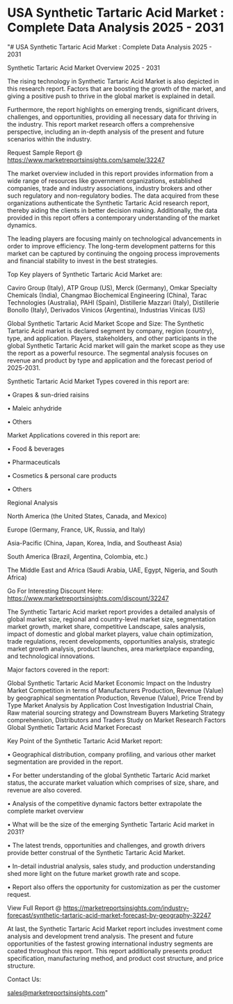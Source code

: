 # USA Synthetic Tartaric Acid Market : Complete Data Analysis 2025 - 2031
"# USA Synthetic Tartaric Acid Market : Complete Data Analysis 2025 - 2031

Synthetic Tartaric Acid Market Overview 2025 - 2031

The rising technology in Synthetic Tartaric Acid Market is also depicted in this research report. Factors that are boosting the growth of the market, and giving a positive push to thrive in the global market is explained in detail.

Furthermore, the report highlights on emerging trends, significant drivers, challenges, and opportunities, providing all necessary data for thriving in the industry. This report market research offers a comprehensive perspective, including an in-depth analysis of the present and future scenarios within the industry.

Request Sample Report @ https://www.marketreportsinsights.com/sample/32247

The market overview included in this report provides information from a wide range of resources like government organizations, established companies, trade and industry associations, industry brokers and other such regulatory and non-regulatory bodies. The data acquired from these organizations authenticate the Synthetic Tartaric Acid research report, thereby aiding the clients in better decision making. Additionally, the data provided in this report offers a contemporary understanding of the market dynamics.

The leading players are focusing mainly on technological advancements in order to improve efficiency. The long-term development patterns for this market can be captured by continuing the ongoing process improvements and financial stability to invest in the best strategies.

Top Key players of Synthetic Tartaric Acid Market are:

Caviro Group (Italy), ATP Group (US), Merck (Germany), Omkar Specialty Chemicals (India), Changmao Biochemical Engineering (China), Tarac Technologies (Australia), PAHI (Spain), Distillerie Mazzari (Italy), Distillerie Bonollo (Italy), Derivados Vinicos (Argentina), Industrias Vinicas (US)

Global Synthetic Tartaric Acid Market Scope and Size:
The Synthetic Tartaric Acid market is declared segment by company, region (country), type, and application. Players, stakeholders, and other participants in the global Synthetic Tartaric Acid market will gain the market scope as they use the report as a powerful resource. The segmental analysis focuses on revenue and product by type and application and the forecast period of 2025-2031.

Synthetic Tartaric Acid Market Types covered in this report are:

• Grapes & sun-dried raisins

• Maleic anhydride

• Others

Market Applications covered in this report are:

• Food & beverages

• Pharmaceuticals

• Cosmetics & personal care products

• Others

Regional Analysis

North America (the United States, Canada, and Mexico)

Europe (Germany, France, UK, Russia, and Italy)

Asia-Pacific (China, Japan, Korea, India, and Southeast Asia)

South America (Brazil, Argentina, Colombia, etc.)

The Middle East and Africa (Saudi Arabia, UAE, Egypt, Nigeria, and South Africa)

Go For Interesting Discount Here: https://www.marketreportsinsights.com/discount/32247

The Synthetic Tartaric Acid market report provides a detailed analysis of global market size, regional and country-level market size, segmentation market growth, market share, competitive Landscape, sales analysis, impact of domestic and global market players, value chain optimization, trade regulations, recent developments, opportunities analysis, strategic market growth analysis, product launches, area marketplace expanding, and technological innovations.

Major factors covered in the report:

Global Synthetic Tartaric Acid Market
Economic Impact on the Industry
Market Competition in terms of Manufacturers
Production, Revenue (Value) by geographical segmentation
Production, Revenue (Value), Price Trend by Type
Market Analysis by Application
Cost Investigation
Industrial Chain, Raw material sourcing strategy and Downstream Buyers
Marketing Strategy comprehension, Distributors and Traders
Study on Market Research Factors
Global Synthetic Tartaric Acid Market Forecast

Key Point of the Synthetic Tartaric Acid Market report:

• Geographical distribution, company profiling, and various other market segmentation are provided in the report.

• For better understanding of the global Synthetic Tartaric Acid market status, the accurate market valuation which comprises of size, share, and revenue are also covered.

• Analysis of the competitive dynamic factors better extrapolate the complete market overview

• What will be the size of the emerging Synthetic Tartaric Acid market in 2031?

• The latest trends, opportunities and challenges, and growth drivers provide better construal of the Synthetic Tartaric Acid Market.

• In-detail industrial analysis, sales study, and production understanding shed more light on the future market growth rate and scope.

• Report also offers the opportunity for customization as per the customer request.

View Full Report @ https://marketreportsinsights.com/industry-forecast/synthetic-tartaric-acid-market-forecast-by-geography-32247

At last, the Synthetic Tartaric Acid Market report includes investment come analysis and development trend analysis. The present and future opportunities of the fastest growing international industry segments are coated throughout this report. This report additionally presents product specification, manufacturing method, and product cost structure, and price structure.

Contact Us:

sales@marketreportsinsights.com"
